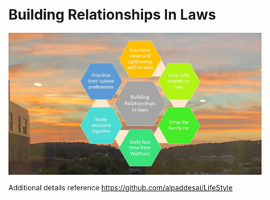# Building Relationships In Laws

![image](BuildingRelationshipsIn_laws.jpg)

Additional details reference https://github.com/alpaddesai/LifeStyle

